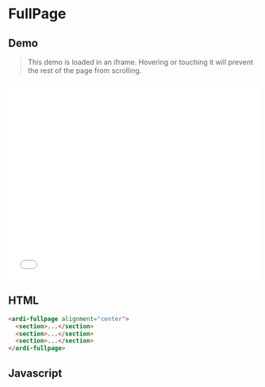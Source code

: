 # FullPage

## Demo

> This demo is loaded in an iframe. Hovering or touching it will prevent the rest of the page from scrolling.

<iframe src="/assets/fullpage.html" style="height: 400px; width: 100%; border: 0;"></iframe>

<script>
const ts = document.createElement('script')
ts.type="module"
ts.innerHTML = `
	import {lock, unlock} from '//cdn.skypack.dev/tua-body-scroll-lock'
	const frame = document.querySelector('iframe')
	frame?.addEventListener('mouseover', () => {
		lock(document.body)
	})
	frame?.addEventListener('mouseleave', () => {
		unlock(document.body)
	})
`
document.body.appendChild(ts)
</script>

## HTML

```html
<ardi-fullpage alignment="center">
  <section>...</section>
  <section>...</section>
  <section>...</section>
</ardi-fullpage>
```

## Javascript

[](../components/fullpage.js ':include')
